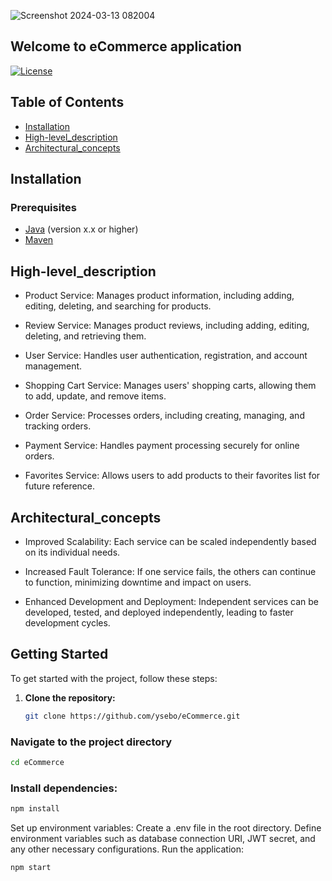 
![Screenshot 2024-03-13 082004](https://github.com/ysebo/eCommerce/assets/147805133/55dcf7fb-3538-45c7-86cb-ee3c59526c90)

   ## Welcome to eCommerce application


[![License](https://img.shields.io/badge/license-MIT-blue.svg)](https://opensource.org/licenses/MIT)
## Table of Contents
- [Installation](#installation)
- [High-level_description](#high-level_description)
- [Architectural_concepts](#architectural_concepts)


## Installation

### Prerequisites
- [Java](https://www.oracle.com/java/technologies/javase-downloads.html) (version x.x or higher)
- [Maven](https://maven.apache.org/download.cgi)

## High-level_description
- Product Service: Manages product information, including adding, editing, deleting, and searching for products.<br>

- Review Service: Manages product reviews, including adding, editing, deleting, and retrieving them.<br>

- User Service: Handles user authentication, registration, and account management.<br>

- Shopping Cart Service: Manages users' shopping carts, allowing them to add, update, and remove items.<br>

- Order Service: Processes orders, including creating, managing, and tracking orders.<br>

- Payment Service: Handles payment processing securely for online orders.<br>

 - Favorites Service: Allows users to add products to their favorites list for future reference.<br>


## Architectural_concepts
- Improved Scalability: Each service can be scaled independently based on its individual needs.<br>

- Increased Fault Tolerance: If one service fails, the others can continue to function, minimizing downtime and impact on users.<br>

- Enhanced Development and Deployment: Independent services can be developed, tested, and deployed independently, leading to faster development cycles.<br>


## Getting Started

To get started with the project, follow these steps:

1. **Clone the repository:**

   ```bash
   git clone https://github.com/ysebo/eCommerce.git
### Navigate to the project directory 
 ```bash
 cd eCommerce
 ```
### Install dependencies:
 ```bash
npm install
 ```
Set up environment variables:
Create a .env file in the root directory.
Define environment variables such as database connection URI, JWT secret, and any other necessary configurations.
Run the application:
 ```bash
npm start
 ```

